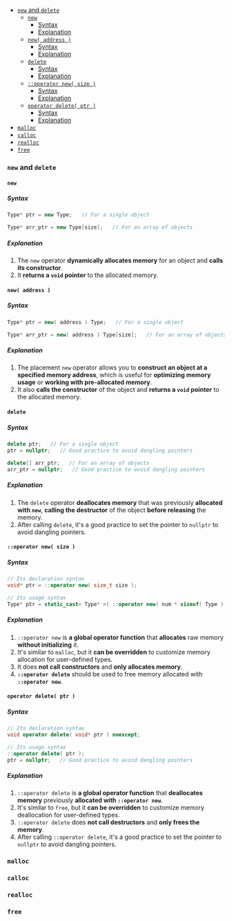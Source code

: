 <!-- vim-markdown-toc GFM -->

- [`new` and `delete`](#new-and-delete)
  - [`new`](#new)
    - [Syntax](#syntax)
    - [Explanation](#explanation)
  - [`new( address )`](#new-address-)
    - [Syntax](#syntax-1)
    - [Explanation](#explanation-1)
  - [`delete`](#delete)
    - [Syntax](#syntax-2)
    - [Explanation](#explanation-2)
  - [`::operator new( size )`](#operator-new-size-)
    - [Syntax](#syntax-3)
    - [Explanation](#explanation-3)
  - [`operator delete( ptr )`](#operator-delete-ptr-)
    - [Syntax](#syntax-4)
    - [Explanation](#explanation-4)
- [`malloc`](#malloc)
- [`calloc`](#calloc)
- [`realloc`](#realloc)
- [`free`](#free)

<!-- vim-markdown-toc -->

### `new` and `delete`

#### `new`

##### Syntax

```CPP
Type* ptr = new Type;   // For a single object
```

```CPP
Type* arr_ptr = new Type[size];   // For an array of objects
```

##### Explanation

1. The `new` operator **dynamically allocates memory** for an object and **calls its constructor**.
2. It **returns a `void` pointer** to the allocated memory.

#### `new( address )`

##### Syntax

```CPP
Type* ptr = new( address ) Type;   // For a single object
```

```CPP
Type* arr_ptr = new( address ) Type[size];   // For an array of objects
```

##### Explanation

1. The placement `new` operator allows you to **construct an object at a specified memory address**,
   which is useful for **optimizing memory usage** or **working with pre-allocated memory**.
2. It also **calls the constructor** of the object and **returns a `void` pointer** to the allocated
   memory.

#### `delete`

##### Syntax

```CPP
delete ptr;   // For a single object
ptr = nullptr;   // Good practice to avoid dangling pointers
```

```CPP
delete[] arr_ptr;   // For an array of objects
arr_ptr = nullptr;   // Good practice to avoid dangling pointers
```

##### Explanation

1. The `delete` operator **deallocates memory** that was previously **allocated with `new`**,
   **calling the destructor** of the object **before releasing** the memory.
2. After calling `delete`, it's a good practice to set the pointer to `nullptr` to avoid dangling
   pointers.

#### `::operator new( size )`

##### Syntax

```CPP
// Its declaration syntax
void* ptr = ::operator new( size_t size );
```

```CPP
// Its usage syntax
Type* ptr = static_cast< Type* >( ::operator new( num * sizeof( Type ) ) );
```

##### Explanation

1. `::operator new` is **a global operator function** that **allocates** raw memory **without
   initializing** it.
2. It's similar to `malloc`, but it **can be overridden** to customize memory allocation for
   user-defined types.
3. It does **not call constructors** and **only allocates memory**.
4. **`::operator delete`** should be used to free memory allocated with **`::operator new`**.

#### `operator delete( ptr )`

##### Syntax

```CPP
// Its declaration syntax
void operator delete( void* ptr ) noexcept;
```

```CPP
// Its usage syntax
::operator delete( ptr );
ptr = nullptr;   // Good practice to avoid dangling pointers
```

##### Explanation

1. `::operator delete` is **a global operator function** that **deallocates memory** previously
   **allocated with `::operator new`**.
2. It's similar to `free`, but it **can be overridden** to customize memory deallocation for
   user-defined types.
3. `::operator delete` does **not call destructors** and **only frees the memory**.
4. After calling `::operator delete`, it's a good practice to set the pointer to `nullptr` to avoid
   dangling pointers.

### `malloc`

### `calloc`

### `realloc`

### `free`

